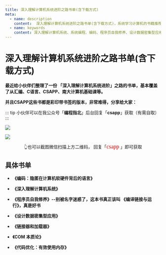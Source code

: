 ```yaml
---
title: 深入理解计算机系统进阶之路书单(含下载方式)
meta:
  - name: description
    content:  深入理解计算机系统进阶之路书单(含下载方式)，系统学习计算机的书籍推荐，可下载
  - name: keywords
    content: 深入理解计算机系统、系统编程、编码、程序员自我修养、设计数据密集型应用、链接器和加载器、代码优化
---
```


# 深入理解计算机系统进阶之路书单(含下载方式)

**最近给小伙伴们整理了一份 「深入理解计算机系统进阶」之路的书单，基本覆盖了从汇编、C语言、CSAPP、南大计算机基础课等。**

**并且CSAPP这些书都是彩印带书签的版本，非常难得，分享给大家：**

::: tip
小伙伴可以在我公众号「**编程指北**」后台回复「**csapp**」获取（有需自取）
:::

![](https://cdn.how2cs.cn/csguide/113244.jpg)


![](https://cdn.how2cs.cn/csguide/095140.jpg)

<center>👆也可以截图微信扫描上方二维码， 回复「<font face="黑体" size=4 color="red">csapp</font>
」即可获取</center>


## 具体书单

* **《编码：隐匿在计算机软硬件背后的语言》**

* **《深入理解计算机系统》**

* **《程序员自我修养》--别被名字迷惑了，这本书真正该叫 《编译链接与运行》，真是好书**

* **《设计数据密集型应用》**

* **《链接器和加载器》**

* **《COM 本质论》**

* **《代码优化：有效使用内存》**

